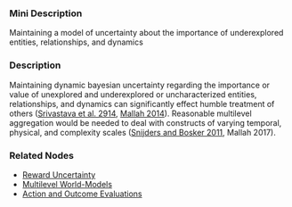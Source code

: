 ### Mini Description

Maintaining a model of uncertainty about the importance of underexplored entities, relationships, and dynamics

### Description

Maintaining dynamic bayesian uncertainty regarding the importance or value of unexplored and underexplored or uncharacterized entities, relationships, and dynamics can significantly effect humble treatment of others ([Srivastava et al. 2914](https://people.eecs.berkeley.edu/~russell/papers/uai14-oupomdp.pdf), [Mallah 2014](https://people.eecs.berkeley.edu/~russell/research/future/mallah-aamas14-future.pdf)). Reasonable multilevel aggregation would be needed to deal with constructs of varying temporal, physical, and complexity scales ([Snijders and Bosker 2011](https://uk.sagepub.com/en-gb/eur/multilevel-analysis/book234191), Mallah 2017).

### Related Nodes

- [Reward Uncertainty](/Value_Alignment/Validation/Averting_Instrumental_Incentives/Domesticity/Impact_Measures/Avoiding_Negative_Side_Effects/Reward_Uncertainty/Reward_Uncertainty.md)
- [Multilevel World-Models](/Value_Alignment/Validation/Increasing_Contextual_Awareness/Concept_Geometry/Multilevel_World-Models/Multilevel_World-Models.md)
- [Action and Outcome Evaluations](/Value_Alignment/Validation/Technical_Value_Alignment/Ethics_Mechanisms/Value_Specification/Value_Structuring/Action_and_Outcome_Evaluations/Action_and_Outcome_Evaluations.md)
